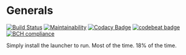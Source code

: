 # Generals

[![Build Status](https://jenkins.ixbitz.com/buildStatus/icon?job=PT-Client)](https://jenkins.ixbitz.com/job/PT-Client/)
[![Maintainability](https://api.codeclimate.com/v1/badges/f0d6e7a5d640ace4dfcd/maintainability)](https://codeclimate.com/github/Maatworks/Client/maintainability)
[![Codacy Badge](https://api.codacy.com/project/badge/Grade/14ec275cb74a41f69ef048f4cc4e7617)](https://www.codacy.com/app/alexander_11/Client?utm_source=github.com&amp;utm_medium=referral&amp;utm_content=Maatworks/Client&amp;utm_campaign=Badge_Grade)
[![codebeat badge](https://codebeat.co/badges/bd45970a-5e8d-47aa-bbb1-c702cbc6b0fe)](https://codebeat.co/projects/github-com-maatworks-client-master)
[![BCH compliance](https://bettercodehub.com/edge/badge/Maatworks/Client?branch=master)](https://bettercodehub.com/)


Simply install the launcher to run. Most of the time. 18% of the time.
